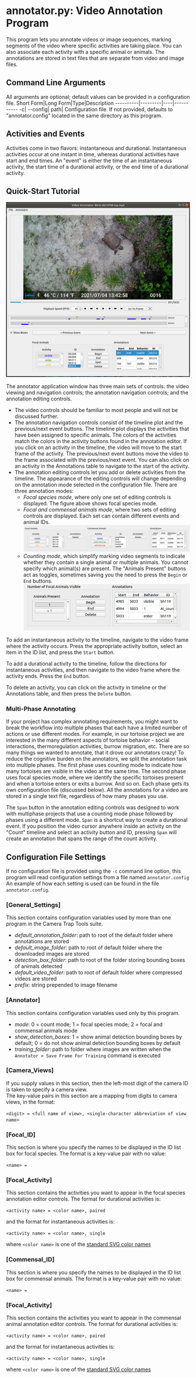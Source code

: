 # annotator.py: Video Annotation Program

This program lets you annotate videos or image sequences, marking segments of the video where specific activities are taking place.  You can also associate each activity with a specific animal or animals.  The annotations are stored in text files that are separate from video and image files.

## Command Line Arguments
All arguments are optional; default values can be provided in a configuration file.
Short Form|Long Form|Type|Description
----------|---------|----|-----------
-c| --config|    path|      Configuration file.  If not provided, defaults to "annotator.config" located in the same directory as this program.

## Activities and Events
Activities come in two flavors: instantaneous and durational. Instantaneous activities occur at one instant in time, whereas durational activities have start and end times.  An "event" is either the time of an instantaneous activity, the start time of a durational activity, or the end time of a durational activity.

## Quick-Start Tutorial

![Annotator Application Window](Annotator.png)

The annotator application window has three main sets of controls: the video viewing and navigation controls; the annotation navigation controls; and the annotation editing controls.  
- The video controls should be familiar to most people and will not be discussed further.
- The annotation navigation controls consist of the timeline plot and the previous/next event buttons.  The timeline plot displays the activities that have been assigned to specific animals.  The colors of the activities match the colors in the activity buttons found in the annotation editor.  If you click on an activity in the timeline, the video will move to the start frame of the activity.  The previous/next event buttons move the video to the frame associated with the previous/next event.  You can also click on an activity in the Annotations table to navigate to the start of the activity.
- The annotation editing controls let you add or delete activities from the timeline.  The appearance of the editing controls will change depending on the annotation mode selected in the configuration file.  There are three annotation modes: 
  - _Focal species mode_, where only one set of editing controls is displayed. The figure above shows focal species mode.
  - _Focal and commensal animals mode_, where two sets of editing controls are displayed.  Each set can contain different events and animal IDs.![Focal and Commensal mode](Focal_Commensal_Mode.png)  
  - _Counting mode_, which simplify marking video segments to indicate whether they contain a single animal or multiple animals.  You cannot specify which animal(s) are present.  The "Animals Present" buttons act as toggles, sometimes saving you the need to press the ```Begin``` or ```End``` buttons. ![Counting Mode](Count_Mode.png)

To add an instantaneous activity to the timeline, navigate to the video frame where the activity occurs.  Press the appropriate activity button, select an item in the ID list, and press the ```Start``` button.  

To add a durational activity to the timeline, follow the directions for instantaneous activities, and then navigate to the video frame where the activity ends.  Press the ```End``` button. 

To delete an activity, you can click on the activity in timeline or the Annotations table, and then press the ```Delete``` button.

### Multi-Phase Annotating
If your project has complex annotating requirements, you might want to break the workflow into multiple phases that each have a limited number of actions or use different modes.  For example, in our tortoise project we are interested in the many different aspects of tortoise behavior - social interactions, thermoregulation activities, burrow migration, etc.  There are so many things we wanted to annotate, that it drove our annotators crazy!  To reduce the cognitive burden on the annotators, we split the annotation task into multiple phases.  The first phase uses counting mode to indicate how many tortoises are visible in the video at the same time.  The second phase uses focal species mode, where we identify the specific tortoises present and when a tortoise enters or exits a burrow.  And so on.  Each phase gets its own configuration file (discussed below).  All the annotations for a video are stored in a single text file, regardless of how many phases you use.

The ```Span``` button in the annotation editing controls was designed to work with multiphase projects that use a counting mode phase followed by phases using a different mode.  ```Span``` is a shortcut way to create a durational event. If you position the video cursor anywhere inside an activity on the "Count" timeline and select an activity button and ID, pressing ```Span``` will create an annotation that spans the range of the count activity.

## Configuration File Settings
If no configuration file is provided using the ```-c``` command line option, this program will read configuration settings from a file named ```annotator.config``` An example of how each setting is used can be found in the file ```annotator.config```.

### [General_Settings]   
This section contains configuration variables used by more than one program in the Camera Trap Tools suite.   
                          
* _default_annotation_folder_: path to root of the default folder where annotations are stored
* _default_image_folder_: path to root of default folder where the downloaded images are stored
* _detection_box_folder_: path to root of the folder storing bounding boxes of animals detected
* _default_video_folder_: path to root of default folder where compressed videos are stored
* _prefix_: string prepended to image filename

### [Annotator]
This section contains configuration variables used only by this program.

* _mode_: 0 = count mode; 1 = focal species mode; 2 = focal and commensal animals mode
* _show_detection_boxes_: 1 = show animal detection bounding boxes by default; 0 = do not show animal detection bounding boxes by default
* _training_folder_: path to folder where images are written when the ```Annotator > Save Frame For Training``` command is executed

### [Camera_Views]
If you supply values in this section, then the left-most digit of the camera ID is taken to specify a camera view.  
The key-value pairs in this section are a mapping from digits to camera views, in the format: 

```<digit> = <full name of view>, <single-character abbreviation of view name>```

### [Focal_ID]
This section is where you specify the names to be displayed in the ID list box for focal species.  The format is a key-value pair with no value:

```<name> =```

### [Focal_Activity]
This section contains the activities you want to appear in the focal species annotation editor controls.  The format for durational activities is:

```<activity name> = <color name>, paired```

and the format for instantaneous activities is:

```<activity name> = <color name>, single```

where ```<color name>``` is one of the [standard SVG color names](https://www.w3.org/TR/SVG11/types.html#ColorKeywords)

### [Commensal_ID]
This section is where you specify the names to be displayed in the ID list box for commensal animals.  The format is a key-value pair with no value:

```<name> =```

### [Focal_Activity]
This section contains the activities you want to appear in the commensal animal annotation editor controls.  The format for durational activities is:

```<activity name> = <color name>, paired```

and the format for instantaneous activities is:

```<activity name> = <color name>, single```

where ```<color name>``` is one of the [standard SVG color names](https://www.w3.org/TR/SVG11/types.html#ColorKeywords)
